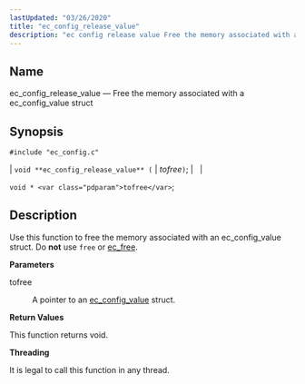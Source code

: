 ```yaml
---
lastUpdated: "03/26/2020"
title: "ec_config_release_value"
description: "ec config release value Free the memory associated with a ec config value struct void ec config release value tofree void tofree Use this function to free the memory associated with an ec config value struct Do not use free or ec free tofree A pointer to an ec config..."
---
```


<a name="apis.ec_config_release_value"></a> 
## Name

ec_config_release_value — Free the memory associated with a ec_config_value struct

## Synopsis

`#include "ec_config.c"`

| `void **ec_config_release_value** (` | <var class="pdparam">tofree</var>`)`; |   |

`void * <var class="pdparam">tofree</var>`;<a name="idp57783152"></a> 
## Description

Use this function to free the memory associated with an ec_config_value struct. Do **not** use `free` or [ec_free](/momentum/3/3-api/apis-ec-free).

**<a name="idp57786304"></a> Parameters**

<dl class="variablelist">

<dt>tofree</dt>

<dd>

A pointer to an [ec_config_value](/momentum/3/3-api/structs-ec-config-value) struct.

</dd>

</dl>

**<a name="idp57789776"></a> Return Values**

This function returns void.

**<a name="idp57790688"></a> Threading**

It is legal to call this function in any thread.
